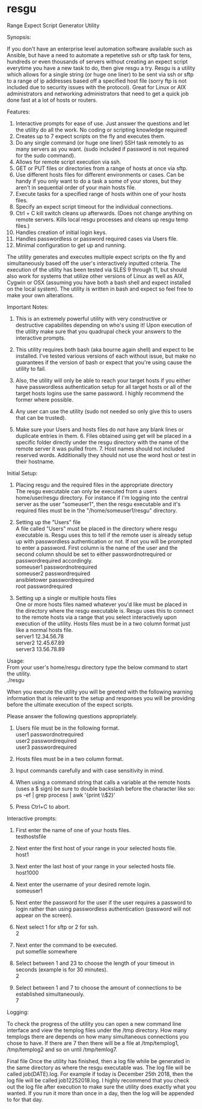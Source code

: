 # resgu

Range Expect Script Generator Utility
                                                                                                                                                                                                                                
Synopsis:

If you don't have an enterprise level automation software available such as Ansible, but have a need to automate a repetetive ssh or sftp task for tens, hundreds or even thousands of servers without creating an expect script everytime you have a new task to do, then give resgu a try. Resgu is a utility which allows for a single string (or huge one liner) to be sent via ssh or sftp to a range of ip addresses based off a specified host file (sorry ftp is not included due to security issues with the protocol). Great for Linux or AIX administrators and networking administrators that need to get a quick job done fast at a lot of hosts or routers. 

Features:

1. Interactive prompts for ease of use. Just answer the questions and let the utility do all the work. No coding or scripting knowledge required! 
2. Creates up to 7 expect scripts on the fly and executes them.
3. Do any single command (or huge one liner) SSH task remotely to as many servers as you want. (sudo included if password is not required for the sudo command).
4. Allows for remote script execution via ssh.
5. GET or PUT files or directories from a range of hosts at once via sftp.
6. Use different hosts files for different environments or cases. Can be handy if you only want to do a task a some of your stores, but they aren't in sequential order of your main hosts file.                                                              
7. Execute tasks for a specified range of hosts within one of your hosts files.                                                  
8. Specify an expect script timeout for the individual connections.
9. Ctrl + C kill switch cleans up afterwards. (Does not change anything on remote servers. Kills local resgu processes and cleans up resgu temp files.)
10. Handles creation of initial login keys.
11. Handles passwordless or password required cases via Users file.  
12. Minimal configuration to get up and running.

The utility generates and executes multiple expect scripts on the fly and simultaneously based off the user's interactively inputted criteria. The execution of the utility has been tested via SLES 9 through 11, but should also work for systems that utilize other versions of Linux as well as AIX, Cygwin or OSX (assuming you have both a bash shell and expect installed on the local system). The utility is written in bash and expect so feel free to make your own alterations.
                                                                                                                                          

Important Notes: 

1. This is an extremely powerful utility with very constructive or destructive capabilites depending on who's using it! Upon execution of the utility make sure that you quadrupal check your answers to the interactive prompts.

2. This utility requires both bash (aka bourne again shell) and expect to be installed. I've tested various versions of each without issue, but make no guarantees if the version of bash or expect that you're using cause the utility to fail. 

3. Also, the utility will only be able to reach your target hosts if you either have passwordless authentication setup for all target hosts or all of the target hosts logins use the same password. I highly recommend the former where possible.

4. Any user can use the utility (sudo not needed so only give this to users that can be trusted).

5. Make sure your Users and hosts files do not have any blank lines or duplicate entries in them.
                                                                                                                                 6. Files obtained using get will be placed in a specific folder directly under the resgu directory with the name of the remote server it was pulled from.
                                                                                                                                 7. Host names should not included reserved words. Additionally they should not use the word host or test in their hostname.                                                              
                                                                                                                                 
                                                                                                                               
                                                                                                                    
                                                                                                                                
Initial Setup:

1. Placing resgu and the required files in the appropriate directory                                                                       
The resgu executable can only be executed from a users home/user/resgu directory. For instance if I'm logging into the central server as the user "someuser1", then the resgu executable and it's required files must be in the "/home/someuser1/resgu" directory.
2. Setting up the "Users" file                                                                                                               
A file called "Users" must be placed in the directory where resgu executable is. Resgu uses this to tell if the remote user is already setup up with passwordless authentication or not. If not you will be prompted to enter a password. First column is the name of the user and the second column should be set to either passwordnotrequired or passwordrequired accordingly.                  
someuser1 passwordnotrequired                                                                                                   
someuser2 passwordrequired                                                                                                       
ansibletower passwordrequired                                                                                                   
root passwordrequired                                                                                                           

3. Setting up a single or multiple hosts files                                                                                                              
One or more hosts files named whatever you'd like must be placed in the directory where the resgu executable is. Resgu uses this to connect to the remote hosts via a range that you select interactively upon execution of the utility. Hosts files must be in a two column format just like a normal hosts file.                                                                                                                                  
server1 12.34.56.78                                                                                                             
server2 12.45.67.89                                                                                                             
server3 13.56.78.89                                                                                                                                                                                  

Usage:                                                                                                                                                                                                                                                             
From your user's home/resgu directory type the below command to start the utility.                                                                                                                         
./resgu

When you execute the utility you will be greeted with the following warning information that is relevant to the setup and responses you will be providing before the ultimate execution of the expect scripts.

Please answer the following questions appropriately.

1. Users file must be in the following format.                                                                                                                                                                                                                     
user1  passwordnotrequired                                                                                                         
user2  passwordrequired                                                                                                              
user3  passwordrequired                                                                                                                

2. Hosts files must be in a two column format.

3. Input commands carefully and with case sensitivity in mind.

4. When using a command string that calls a variable at the remote hosts (uses a \$ sign) be sure to double backslash before the character like so:                                                                                                                                
ps -ef | grep process | awk '{print \\\\$2}'

5. Press Ctrl+C to abort.
                                                                                                                                                                                                                                                                  
Interactive prompts:

1. First enter the name of one of your hosts files.                                                                             
testhostsfile

2. Next enter the first host of your range in your selected hosts file.                                                         
host1

3. Next enter the last host of your range in your selected hosts file.                                                         
host1000

4. Next enter the username of your desired remote login.                                                                        
someuser1

5. Next enter the password for the user if the user requires a password to login rather than using passwordless authentication (password will not appear on the screen).

6. Next select 1 for sftp or 2 for ssh.                                                                                                                                
2

7. Next enter the command to be executed.                                                                                       
put somefile somewhere

8. Select between 1 and 23 to choose the length of your timeout in seconds (example is for 30 minutes).                                                    
2

9. Select between 1 and 7 to choose the amount of connections to be established simultaneously.                                  
7

Logging: 

To check the progress of the utility you can open a new command line interface and view the templog files under the /tmp directory. How many templogs there are depends on how many simultaneous connections you chose to have. If there are 7 then there will be a file at /tmp/templog1, /tmp/templog2 and so on until /tmp/temlog7.

Final file
Once the utility has finished, then a log file while be generated in the same directory as where the resgu executable was. The log file will be called job(DATE).log. For example if today is December 25th 2018, then the log file will be called job12252018.log. I highly recommend that you check out the log file after execution to make sure the utility does exactly what you wanted. If you run it more than once in a day, then the log will be appended to for that day.
